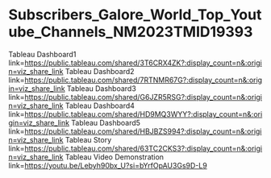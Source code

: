 # Subscribers_Galore_World_Top_Youtube_Channels_NM2023TMID19393
Tableau Dashboard1 link=https://public.tableau.com/shared/3T6CRX4ZK?:display_count=n&:origin=viz_share_link
Tableau Dashboard2 link=https://public.tableau.com/shared/7RTNMR67G?:display_count=n&:origin=viz_share_link
Tableau Dashboard3 link=https://public.tableau.com/shared/G6JZR5RSG?:display_count=n&:origin=viz_share_link
Tableau Dashboard4 link=https://public.tableau.com/shared/HD9MQ3WYY?:display_count=n&:origin=viz_share_link
Tableau Dashboard5 link=https://public.tableau.com/shared/HBJBZS994?:display_count=n&:origin=viz_share_link
Tableau Story link=https://public.tableau.com/shared/63TC2CKS3?:display_count=n&:origin=viz_share_link
Tableau Video Demonstration link=https://youtu.be/Lebyh90bx_U?si=bYrfOpAU3Gs9D-L9 
